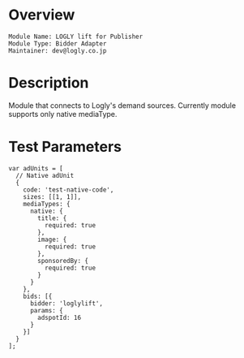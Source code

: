 # Overview
```
Module Name: LOGLY lift for Publisher
Module Type: Bidder Adapter
Maintainer: dev@logly.co.jp
```

# Description
Module that connects to Logly's demand sources.
Currently module supports only native mediaType.

# Test Parameters
```
var adUnits = [
  // Native adUnit
  {
    code: 'test-native-code',
    sizes: [[1, 1]],
    mediaTypes: {
      native: {
        title: {
          required: true
        },
        image: {
          required: true
        },
        sponsoredBy: {
          required: true
        }
      }
    },
    bids: [{
      bidder: 'loglylift',
      params: {
        adspotId: 16
      }
    }]
  }
];
```
